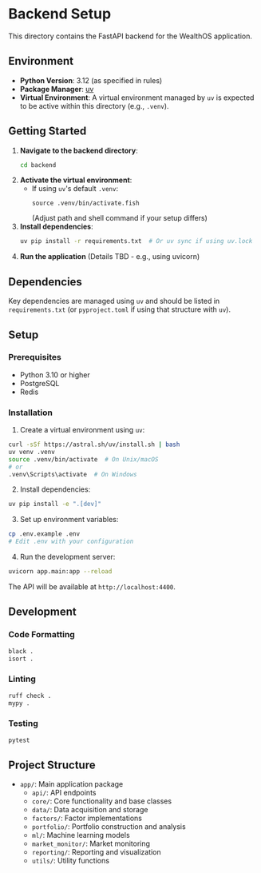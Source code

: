 # Backend Setup

This directory contains the FastAPI backend for the WealthOS application.

## Environment

- **Python Version**: 3.12 (as specified in rules)
- **Package Manager**: [uv](https://github.com/astral-sh/uv)
- **Virtual Environment**: A virtual environment managed by `uv` is expected to be active within this directory (e.g., `.venv`).

## Getting Started

1.  **Navigate to the backend directory**:
    ```bash
    cd backend
    ```
2.  **Activate the virtual environment**:
    *   If using `uv`'s default `.venv`:
        ```fish
        source .venv/bin/activate.fish
        ```
        (Adjust path and shell command if your setup differs)
3.  **Install dependencies**:
    ```bash
    uv pip install -r requirements.txt  # Or uv sync if using uv.lock
    ```
4.  **Run the application** (Details TBD - e.g., using uvicorn)

## Dependencies

Key dependencies are managed using `uv` and should be listed in `requirements.txt` (or `pyproject.toml` if using that structure with `uv`).

## Setup

### Prerequisites

- Python 3.10 or higher
- PostgreSQL
- Redis

### Installation

1. Create a virtual environment using `uv`:

```bash
curl -sSf https://astral.sh/uv/install.sh | bash
uv venv .venv
source .venv/bin/activate  # On Unix/macOS
# or
.venv\Scripts\activate  # On Windows
```

2. Install dependencies:

```bash
uv pip install -e ".[dev]"
```

3. Set up environment variables:

```bash
cp .env.example .env
# Edit .env with your configuration
```

4. Run the development server:

```bash
uvicorn app.main:app --reload
```

The API will be available at `http://localhost:4400`.

## Development

### Code Formatting

```bash
black .
isort .
```

### Linting

```bash
ruff check .
mypy .
```

### Testing

```bash
pytest
```

## Project Structure

- `app/`: Main application package
  - `api/`: API endpoints
  - `core/`: Core functionality and base classes
  - `data/`: Data acquisition and storage
  - `factors/`: Factor implementations
  - `portfolio/`: Portfolio construction and analysis
  - `ml/`: Machine learning models
  - `market_monitor/`: Market monitoring
  - `reporting/`: Reporting and visualization
  - `utils/`: Utility functions 